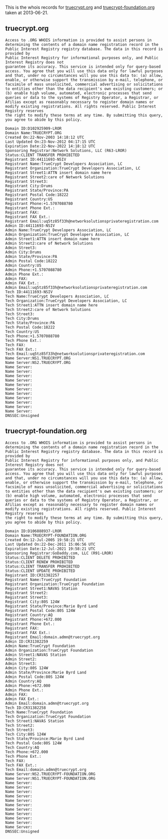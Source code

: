 This is the whois records for [truecrypt.org](https://whois.loopia.se/truecrypt.org) and [truecrypt-foundation.org](https://whois.loopia.se/truecrypt-foundation.org) taken at 2013-06-21.

## truecrypt.org
    Access to .ORG WHOIS information is provided to assist persons in
    determining the contents of a domain name registration record in the
    Public Interest Registry registry database. The data in this record is provided by
    Public Interest Registry for informational purposes only, and Public Interest Registry does not
    guarantee its accuracy. This service is intended only for query-based
    access. You agree that you will use this data only for lawful purposes
    and that, under no circumstances will you use this data to: (a) allow,
    enable, or otherwise support the transmission by e-mail, telephone, or
    facsimile of mass unsolicited, commercial advertising or solicitations
    to entities other than the data recipient's own existing customers; or
    (b) enable high volume, automated, electronic processes that send
    queries or data to the systems of Registry Operator, a Registrar, or
    Afilias except as reasonably necessary to register domain names or
    modify existing registrations. All rights reserved. Public Interest Registry reserves
    the right to modify these terms at any time. By submitting this query,
    you agree to abide by this policy.
    
    Domain ID:D102925909-LROR
    Domain Name:TRUECRYPT.ORG
    Created On:22-Nov-2003 14:18:12 UTC
    Last Updated On:23-Nov-2012 04:17:15 UTC
    Expiration Date:22-Nov-2022 14:18:12 UTC
    Sponsoring Registrar:Network Solutions, LLC (R63-LROR)
    Status:CLIENT TRANSFER PROHIBITED
    Registrant ID:44111693-NSIV
    Registrant Name:TrueCrypt Developers Association, LC
    Registrant Organization:TrueCrypt Developers Association, LC
    Registrant Street1:ATTN insert domain name here
    Registrant Street2:care of Network Solutions
    Registrant Street3:
    Registrant City:Drums
    Registrant State/Province:PA
    Registrant Postal Code:18222
    Registrant Country:US
    Registrant Phone:+1.5707088780
    Registrant Phone Ext.:
    Registrant FAX:
    Registrant FAX Ext.:
    Registrant Email:uq5tz85f33h@networksolutionsprivateregistration.com
    Admin ID:44111693-NSIV
    Admin Name:TrueCrypt Developers Association, LC
    Admin Organization:TrueCrypt Developers Association, LC
    Admin Street1:ATTN insert domain name here
    Admin Street2:care of Network Solutions
    Admin Street3:
    Admin City:Drums
    Admin State/Province:PA
    Admin Postal Code:18222
    Admin Country:US
    Admin Phone:+1.5707088780
    Admin Phone Ext.:
    Admin FAX:
    Admin FAX Ext.:
    Admin Email:uq5tz85f33h@networksolutionsprivateregistration.com
    Tech ID:44111693-NSIV
    Tech Name:TrueCrypt Developers Association, LC
    Tech Organization:TrueCrypt Developers Association, LC
    Tech Street1:ATTN insert domain name here
    Tech Street2:care of Network Solutions
    Tech Street3:
    Tech City:Drums
    Tech State/Province:PA
    Tech Postal Code:18222
    Tech Country:US
    Tech Phone:+1.5707088780
    Tech Phone Ext.:
    Tech FAX:
    Tech FAX Ext.:
    Tech Email:uq5tz85f33h@networksolutionsprivateregistration.com
    Name Server:NS1.TRUECRYPT.ORG
    Name Server:NS2.TRUECRYPT.ORG
    Name Server:
    Name Server:
    Name Server:
    Name Server:
    Name Server:
    Name Server:
    Name Server:
    Name Server:
    Name Server:
    Name Server:
    Name Server:
    DNSSEC:Unsigned


## truecrypt-foundation.org
    Access to .ORG WHOIS information is provided to assist persons in
    determining the contents of a domain name registration record in the
    Public Interest Registry registry database. The data in this record is provided by
    Public Interest Registry for informational purposes only, and Public Interest Registry does not
    guarantee its accuracy. This service is intended only for query-based
    access. You agree that you will use this data only for lawful purposes
    and that, under no circumstances will you use this data to: (a) allow,
    enable, or otherwise support the transmission by e-mail, telephone, or
    facsimile of mass unsolicited, commercial advertising or solicitations
    to entities other than the data recipient's own existing customers; or
    (b) enable high volume, automated, electronic processes that send
    queries or data to the systems of Registry Operator, a Registrar, or
    Afilias except as reasonably necessary to register domain names or
    modify existing registrations. All rights reserved. Public Interest Registry reserves
    the right to modify these terms at any time. By submitting this query,
    you agree to abide by this policy.
    
    Domain ID:D106888937-LROR
    Domain Name:TRUECRYPT-FOUNDATION.ORG
    Created On:12-Jul-2005 19:58:21 UTC
    Last Updated On:22-Dec-2011 15:06:56 UTC
    Expiration Date:12-Jul-2021 19:58:21 UTC
    Sponsoring Registrar:GoDaddy.com, LLC (R91-LROR)
    Status:CLIENT DELETE PROHIBITED
    Status:CLIENT RENEW PROHIBITED
    Status:CLIENT TRANSFER PROHIBITED
    Status:CLIENT UPDATE PROHIBITED
    Registrant ID:CR31382257
    Registrant Name:TrueCrypt Foundation
    Registrant Organization:TrueCrypt Foundation
    Registrant Street1:NAVAS Station
    Registrant Street2:
    Registrant Street3:
    Registrant City:80S 124W
    Registrant State/Province:Marie Byrd Land
    Registrant Postal Code:80S 124W
    Registrant Country:AQ
    Registrant Phone:+672.000
    Registrant Phone Ext.:
    Registrant FAX:
    Registrant FAX Ext.:
    Registrant Email:domain.admn@truecrypt.org
    Admin ID:CR31382259
    Admin Name:TrueCrypt Foundation
    Admin Organization:TrueCrypt Foundation
    Admin Street1:NAVAS Station
    Admin Street2:
    Admin Street3:
    Admin City:80S 124W
    Admin State/Province:Marie Byrd Land
    Admin Postal Code:80S 124W
    Admin Country:AQ
    Admin Phone:+672.000
    Admin Phone Ext.:
    Admin FAX:
    Admin FAX Ext.:
    Admin Email:domain.admn@truecrypt.org
    Tech ID:CR31382258
    Tech Name:TrueCrypt Foundation
    Tech Organization:TrueCrypt Foundation
    Tech Street1:NAVAS Station
    Tech Street2:
    Tech Street3:
    Tech City:80S 124W
    Tech State/Province:Marie Byrd Land
    Tech Postal Code:80S 124W
    Tech Country:AQ
    Tech Phone:+672.000
    Tech Phone Ext.:
    Tech FAX:
    Tech FAX Ext.:
    Tech Email:domain.admn@truecrypt.org
    Name Server:NS2.TRUECRYPT-FOUNDATION.ORG
    Name Server:NS1.TRUECRYPT-FOUNDATION.ORG
    Name Server:
    Name Server:
    Name Server:
    Name Server:
    Name Server:
    Name Server:
    Name Server:
    Name Server:
    Name Server:
    Name Server:
    Name Server:
    DNSSEC:Unsigned